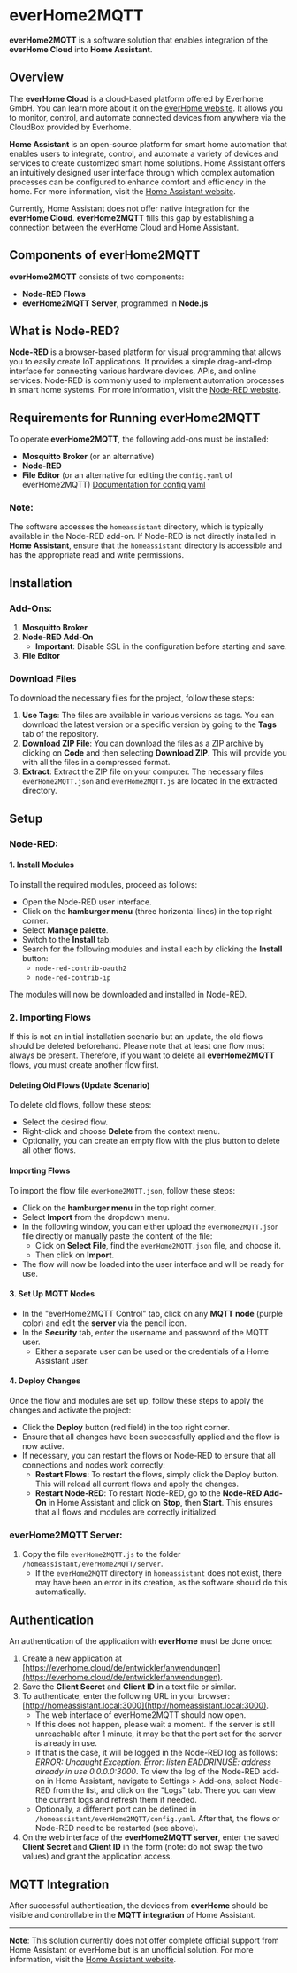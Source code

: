 # everHome2MQTT

**everHome2MQTT** is a software solution that enables integration of the **everHome Cloud** into **Home Assistant**.

## Overview

The **everHome Cloud** is a cloud-based platform offered by Everhome GmbH. You can learn more about it on the [everHome website](https://everhome.cloud). It allows you to monitor, control, and automate connected devices from anywhere via the CloudBox provided by Everhome.

**Home Assistant** is an open-source platform for smart home automation that enables users to integrate, control, and automate a variety of devices and services to create customized smart home solutions. Home Assistant offers an intuitively designed user interface through which complex automation processes can be configured to enhance comfort and efficiency in the home. For more information, visit the [Home Assistant website](https://www.home-assistant.io).

Currently, Home Assistant does not offer native integration for the **everHome Cloud**. **everHome2MQTT** fills this gap by establishing a connection between the everHome Cloud and Home Assistant.

## Components of everHome2MQTT

**everHome2MQTT** consists of two components:
- **Node-RED Flows**
- **everHome2MQTT Server**, programmed in **Node.js**

## What is Node-RED?

**Node-RED** is a browser-based platform for visual programming that allows you to easily create IoT applications. It provides a simple drag-and-drop interface for connecting various hardware devices, APIs, and online services. Node-RED is commonly used to implement automation processes in smart home systems. For more information, visit the [Node-RED website](https://nodered.org).

## Requirements for Running everHome2MQTT

To operate **everHome2MQTT**, the following add-ons must be installed:
- **Mosquitto Broker** (or an alternative)
- **Node-RED**
- **File Editor** (or an alternative for editing the `config.yaml` of everHome2MQTT) [Documentation for config.yaml](docs\Config.yaml\README.en.md)

### Note:
The software accesses the `homeassistant` directory, which is typically available in the Node-RED add-on. If Node-RED is not directly installed in **Home Assistant**, ensure that the `homeassistant` directory is accessible and has the appropriate read and write permissions.

## Installation

### Add-Ons:
1. **Mosquitto Broker**
2. **Node-RED Add-On**
   - **Important**: Disable SSL in the configuration before starting and save.
3. **File Editor**

### Download Files

To download the necessary files for the project, follow these steps:

1. **Use Tags**: The files are available in various versions as tags. You can download the latest version or a specific version by going to the **Tags** tab of the repository.
2. **Download ZIP File**: You can download the files as a ZIP archive by clicking on **Code** and then selecting **Download ZIP**. This will provide you with all the files in a compressed format.
3. **Extract**: Extract the ZIP file on your computer. The necessary files `everHome2MQTT.json` and `everHome2MQTT.js` are located in the extracted directory.

## Setup

### Node-RED:

#### 1. Install Modules  
To install the required modules, proceed as follows:

- Open the Node-RED user interface.
- Click on the **hamburger menu** (three horizontal lines) in the top right corner.
- Select **Manage palette**.
- Switch to the **Install** tab.
- Search for the following modules and install each by clicking the **Install** button:
  - `node-red-contrib-oauth2`
  - `node-red-contrib-ip`

The modules will now be downloaded and installed in Node-RED.

### 2. Importing Flows

If this is not an initial installation scenario but an update, the old flows should be deleted beforehand. Please note that at least one flow must always be present. Therefore, if you want to delete all **everHome2MQTT** flows, you must create another flow first.

#### Deleting Old Flows (Update Scenario)

To delete old flows, follow these steps:

- Select the desired flow.
- Right-click and choose **Delete** from the context menu.
- Optionally, you can create an empty flow with the plus button to delete all other flows.

#### Importing Flows

To import the flow file `everHome2MQTT.json`, follow these steps:

- Click on the **hamburger menu** in the top right corner.
- Select **Import** from the dropdown menu.
- In the following window, you can either upload the `everHome2MQTT.json` file directly or manually paste the content of the file:
  - Click on **Select File**, find the `everHome2MQTT.json` file, and choose it.
  - Then click on **Import**.
- The flow will now be loaded into the user interface and will be ready for use.


#### 3. Set Up MQTT Nodes  
- In the "everHome2MQTT Control" tab, click on any **MQTT node** (purple color) and edit the **server** via the pencil icon.
- In the **Security** tab, enter the username and password of the MQTT user.
  - Either a separate user can be used or the credentials of a Home Assistant user.

#### 4. Deploy Changes  
Once the flow and modules are set up, follow these steps to apply the changes and activate the project:

- Click the **Deploy** button (red field) in the top right corner.
- Ensure that all changes have been successfully applied and the flow is now active.
- If necessary, you can restart the flows or Node-RED to ensure that all connections and nodes work correctly:
   - **Restart Flows**: To restart the flows, simply click the Deploy button. This will reload all current flows and apply the changes.
   - **Restart Node-RED**: To restart Node-RED, go to the **Node-RED Add-On** in Home Assistant and click on **Stop**, then **Start**. This ensures that all flows and modules are correctly initialized.

### everHome2MQTT Server:
1. Copy the file `everHome2MQTT.js` to the folder `/homeassistant/everHome2MQTT/server`.
   - If the `everHome2MQTT` directory in `homeassistant` does not exist, there may have been an error in its creation, as the software should do this automatically.

## Authentication

An authentication of the application with **everHome** must be done once:
1. Create a new application at [https://everhome.cloud/de/entwickler/anwendungen](https://everhome.cloud/de/entwickler/anwendungen).
2. Save the **Client Secret** and **Client ID** in a text file or similar.
3. To authenticate, enter the following URL in your browser: [http://homeassistant.local:3000](http://homeassistant.local:3000).
   - The web interface of everHome2MQTT should now open.
   - If this does not happen, please wait a moment. If the server is still unreachable after 1 minute, it may be that the port set for the server is already in use.
   - If that is the case, it will be logged in the Node-RED log as follows: _ERROR: Uncaught Exception: Error: listen EADDRINUSE: address already in use 0.0.0.0:3000_. To view the log of the Node-RED add-on in Home Assistant, navigate to Settings > Add-ons, select Node-RED from the list, and click on the "Logs" tab. There you can view the current logs and refresh them if needed.
   - Optionally, a different port can be defined in `/homeassistant/everHome2MQTT/config.yaml`. After that, the flows or Node-RED need to be restarted (see above).
4. On the web interface of the **everHome2MQTT server**, enter the saved **Client Secret** and **Client ID** in the form (note: do not swap the two values) and grant the application access.

## MQTT Integration

After successful authentication, the devices from **everHome** should be visible and controllable in the **MQTT integration** of Home Assistant.

---

**Note**: This solution currently does not offer complete official support from Home Assistant or everHome but is an unofficial solution. For more information, visit the [Home Assistant website](https://www.home-assistant.io).
